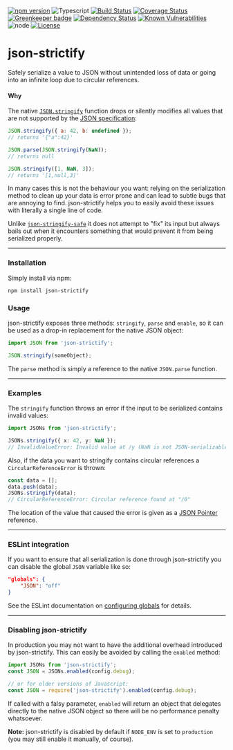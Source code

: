 [![npm version](http://img.shields.io/npm/v/json-strictify.svg)](http://badge.fury.io/js/json-strictify)
![Typescript](https://img.shields.io/badge/%3C%2F%3E-TypeScript-blue.svg)
[![Build Status](http://img.shields.io/travis/pigulla/json-strictify.svg)](https://travis-ci.org/pigulla/json-strictify)
[![Coverage Status](https://img.shields.io/coveralls/pigulla/json-strictify.svg)](https://coveralls.io/r/pigulla/json-strictify)
[![Greenkeeper badge](https://badges.greenkeeper.io/pigulla/json-strictify.svg)](https://greenkeeper.io/)
[![Dependency Status](https://david-dm.org/pigulla/json-strictify.svg)](https://david-dm.org/pigulla/json-strictify)
[![Known Vulnerabilities](https://snyk.io/test/github/pigulla/json-strictify/badge.svg)](https://snyk.io/test/github/pigulla/json-strictify)
![node](https://img.shields.io/node/v/json-strictify.svg)
[![License](https://img.shields.io/npm/l/json-strictify.svg)](https://github.com/pigulla/json-strictify/blob/master/LICENSE)

# json-strictify

Safely serialize a value to JSON without unintended loss of data or going into an infinite loop due to circular references.

#### Why

The native [`JSON.stringify`](https://developer.mozilla.org/en-US/docs/Web/JavaScript/Reference/Global_Objects/JSON/stringify) function drops or silently modifies all values that are not supported by the [JSON specification](http://www.ecma-international.org/publications/files/ECMA-ST/ECMA-404.pdf):

```js
JSON.stringify({ a: 42, b: undefined });
// returns '{"a":42}'

JSON.parse(JSON.stringify(NaN));
// returns null

JSON.stringify([1, NaN, 3]);
// returns '[1,null,3]'
```

In many cases this is not the behaviour you want: relying on the serialization method to clean up your data is error prone and can lead to subtle bugs that are annoying to find. json-strictify helps you to easily avoid these issues with literally a single line of code.

Unlike [`json-stringify-safe`](https://www.npmjs.org/package/json-stringify-safe) it does not attempt to "fix" its input but always bails out when it encounters something that would prevent it from being serialized properly.

---

### Installation

Simply install via npm:
```
npm install json-strictify
```

### Usage

json-strictify exposes three methods: `stringify`, `parse` and `enable`, so it can be used as a drop-in replacement for the native JSON object:

```typescript
import JSON from 'json-strictify';

JSON.stringify(someObject);
```

The `parse` method is simply a reference to the native `JSON.parse` function.

---

### Examples

The `stringify` function throws an error if the input to be serialized contains invalid values:
```typescript
import JSONs from 'json-strictify';

JSONs.stringify({ x: 42, y: NaN });
// InvalidValueError: Invalid value at /y (NaN is not JSON-serializable)
```

Also, if the data you want to stringify contains circular references a `CircularReferenceError` is thrown:
```typescript
const data = [];
data.push(data);
JSONs.stringify(data);
// CircularReferenceError: Circular reference found at "/0"
```

The location of the value that caused the error is given as a [JSON Pointer](http://tools.ietf.org/html/rfc6901) reference.

---

### ESLint integration

If you want to ensure that all serialization is done through json-strictify you can disable the global `JSON` variable like so:
```json
"globals": {
    "JSON": "off"
}
```
See the ESLint documentation on [configuring globals](https://eslint.org/docs/user-guide/configuring#specifying-globals) for details.

---

### Disabling json-strictify

In production you may not want to have the additional overhead introduced by json-strictify. This can easily be avoided by calling the `enabled` method:

```typescript
import JSONs from 'json-strictify';
const JSON = JSONs.enabled(config.debug);

// or for older versions of Javascript:
const JSON = require('json-strictify').enabled(config.debug);
```

If called with a falsy parameter, `enabled` will return an object that delegates directly to the native JSON object so there will be no performance penalty whatsoever.

**Note:** json-strictify is disabled by default if `NODE_ENV` is set to `production` (you may still enable it manually, of course).  
